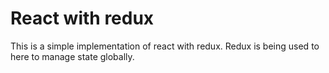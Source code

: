 # React with redux
This is a simple implementation of react with redux. Redux is being used to here to manage state globally.
